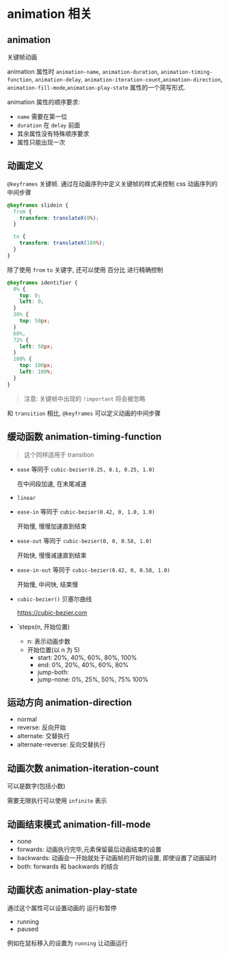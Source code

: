 # animation 相关

## animation

关键帧动画

animation 属性时 `animation-name`, `animation-duration`, `animation-timing-function`, `animation-delay`, `animation-iteration-count`,`animation-direction`, `animation-fill-mode`,`animation-play-state` 属性的一个简写形式.

animation 属性的顺序要求:

- `name` 需要在第一位
- `duration` 在 `delay` 前面
- 其余属性没有特殊顺序要求
- 属性只能出现一次

## 动画定义

`@keyframes` 关键帧. 通过在动画序列中定义关键帧的样式来控制 css 动画序列的中间步骤

```css
@keyframes slidein {
  from {
    transform: translateX(0%);
  }

  to {
    transform: translateX(100%);
  }
}
```

除了使用 `from` `to` 关键字, 还可以使用 百分比 进行精确控制

```css
@keyframes identifier {
  0% {
    top: 0;
    left: 0;
  }
  30% {
    top: 50px;
  }
  68%,
  72% {
    left: 50px;
  }
  100% {
    top: 100px;
    left: 100%;
  }
}
```

> 注意: 关键帧中出现的 `!important` 将会被忽略

和 `transition` 相比, `@keyframes` 可以定义动画的中间步骤

## 缓动函数 animation-timing-function

> 这个同样适用于 transition

- `ease` 等同于 `cubic-bezier(0.25, 0.1, 0.25, 1.0)`

  在中间段加速, 在末尾减速

- `linear`
- `ease-in` 等同于 `cubic-bezier(0.42, 0, 1.0, 1.0)`

  开始慢, 慢慢加速直到结束

- `ease-out` 等同于 `cubic-bezier(0, 0, 0.58, 1.0)`

  开始快, 慢慢减速直到结束

- `ease-in-out` 等同于 `cubic-bezier(0.42, 0, 0.58, 1.0)`

  开始慢, 中间快, 结束慢

- `cubic-bezier()` 贝塞尔曲线

  https://cubic-bezier.com

- `steps(n, 开始位置)
  - n: 表示动画步数
  - 开始位置(以 n 为 5)
    - start: 20%, 40%, 60%, 80%, 100%
    - end: 0%, 20%, 40%, 60%, 80%
    - jump-both:
    - jump-none: 0%, 25%, 50%, 75% 100%

## 运动方向 animation-direction

- normal
- reverse: 反向开始
- alternate: 交替执行
- alternate-reverse: 反向交替执行

## 动画次数 animation-iteration-count

可以是数字(包括小数)

需要无限执行可以使用 `infinite` 表示

## 动画结束模式 animation-fill-mode

- none
- forwards: 动画执行完毕,元素保留最后动画结束的设置
- backwards: 动画会一开始就处于动画帧的开始的设置, 即使设置了动画延时
- both: forwards 和 backwards 的结合


## 动画状态 animation-play-state

通过这个属性可以设置动画的 运行和暂停

+ running
+ paused

例如在鼠标移入的设置为 `running` 让动画运行

